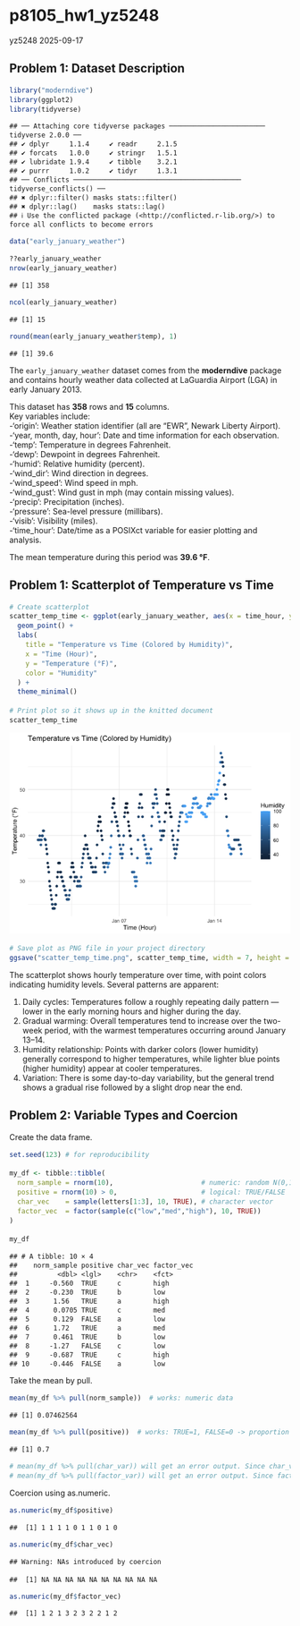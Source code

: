 p8105_hw1_yz5248
================
yz5248
2025-09-17

## Problem 1: Dataset Description

``` r
library("moderndive")
library(ggplot2)
library(tidyverse)
```

    ## ── Attaching core tidyverse packages ──────────────────────── tidyverse 2.0.0 ──
    ## ✔ dplyr     1.1.4     ✔ readr     2.1.5
    ## ✔ forcats   1.0.0     ✔ stringr   1.5.1
    ## ✔ lubridate 1.9.4     ✔ tibble    3.2.1
    ## ✔ purrr     1.0.2     ✔ tidyr     1.3.1
    ## ── Conflicts ────────────────────────────────────────── tidyverse_conflicts() ──
    ## ✖ dplyr::filter() masks stats::filter()
    ## ✖ dplyr::lag()    masks stats::lag()
    ## ℹ Use the conflicted package (<http://conflicted.r-lib.org/>) to force all conflicts to become errors

``` r
data("early_january_weather")
```

``` r
??early_january_weather
nrow(early_january_weather)
```

    ## [1] 358

``` r
ncol(early_january_weather)
```

    ## [1] 15

``` r
round(mean(early_january_weather$temp), 1)
```

    ## [1] 39.6

The `early_january_weather` dataset comes from the **moderndive**
package and contains hourly weather data collected at LaGuardia Airport
(LGA) in early January 2013.

This dataset has **358** rows and **15** columns.  
Key variables include:  
-‘origin’: Weather station identifier (all are “EWR”, Newark Liberty
Airport).  
-‘year, month, day, hour’: Date and time information for each
observation.  
-‘temp’: Temperature in degrees Fahrenheit.  
-‘dewp’: Dewpoint in degrees Fahrenheit.  
-‘humid’: Relative humidity (percent).  
-‘wind_dir’: Wind direction in degrees.  
-‘wind_speed’: Wind speed in mph.  
-‘wind_gust’: Wind gust in mph (may contain missing values).  
-‘precip’: Precipitation (inches).  
-‘pressure’: Sea-level pressure (millibars).  
-‘visib’: Visibility (miles).  
-‘time_hour’: Date/time as a POSIXct variable for easier plotting and
analysis.

The mean temperature during this period was **39.6 °F**.

## Problem 1: Scatterplot of Temperature vs Time

``` r
# Create scatterplot
scatter_temp_time <- ggplot(early_january_weather, aes(x = time_hour, y = temp, color = humid)) +
  geom_point() +
  labs(
    title = "Temperature vs Time (Colored by Humidity)",
    x = "Time (Hour)",
    y = "Temperature (°F)",
    color = "Humidity"
  ) +
  theme_minimal()

# Print plot so it shows up in the knitted document
scatter_temp_time
```

![](p8105_hw1_yz5248_files/figure-gfm/scatterplot-1.png)<!-- -->

``` r
# Save plot as PNG file in your project directory
ggsave("scatter_temp_time.png", scatter_temp_time, width = 7, height = 5)
```

The scatterplot shows hourly temperature over time, with point colors
indicating humidity levels. Several patterns are apparent:  
1. Daily cycles: Temperatures follow a roughly repeating daily pattern —
lower in the early morning hours and higher during the day.  
2. Gradual warming: Overall temperatures tend to increase over the
two-week period, with the warmest temperatures occurring around January
13–14.  
3. Humidity relationship: Points with darker colors (lower humidity)
generally correspond to higher temperatures, while lighter blue points
(higher humidity) appear at cooler temperatures.  
4. Variation: There is some day-to-day variability, but the general
trend shows a gradual rise followed by a slight drop near the end.

## Problem 2: Variable Types and Coercion

Create the data frame.

``` r
set.seed(123) # for reproducibility

my_df <- tibble::tibble(
  norm_sample = rnorm(10),                      # numeric: random N(0,1)
  positive = rnorm(10) > 0,                     # logical: TRUE/FALSE
  char_vec    = sample(letters[1:3], 10, TRUE), # character vector
  factor_vec  = factor(sample(c("low","med","high"), 10, TRUE))
)

my_df
```

    ## # A tibble: 10 × 4
    ##    norm_sample positive char_vec factor_vec
    ##          <dbl> <lgl>    <chr>    <fct>     
    ##  1     -0.560  TRUE     c        high      
    ##  2     -0.230  TRUE     b        low       
    ##  3      1.56   TRUE     a        high      
    ##  4      0.0705 TRUE     c        med       
    ##  5      0.129  FALSE    a        low       
    ##  6      1.72   TRUE     a        med       
    ##  7      0.461  TRUE     b        low       
    ##  8     -1.27   FALSE    c        low       
    ##  9     -0.687  TRUE     c        high      
    ## 10     -0.446  FALSE    a        low

Take the mean by pull.

``` r
mean(my_df %>% pull(norm_sample))  # works: numeric data
```

    ## [1] 0.07462564

``` r
mean(my_df %>% pull(positive))  # works: TRUE=1, FALSE=0 -> proportion > 0
```

    ## [1] 0.7

``` r
# mean(my_df %>% pull(char_var)) will get an error output. Since char_var is a character vector (contains text like "a", "b"), mean() can only work with numeric or logical data.
# mean(my_df %>% pull(factor_var)) will get an error output. Since factor_var is a character vector (contains text like "high", "low"), mean() can only work with numeric or logical data.
```

Coercion using as.numeric.

``` r
as.numeric(my_df$positive)
```

    ##  [1] 1 1 1 1 0 1 1 0 1 0

``` r
as.numeric(my_df$char_vec)
```

    ## Warning: NAs introduced by coercion

    ##  [1] NA NA NA NA NA NA NA NA NA NA

``` r
as.numeric(my_df$factor_vec)
```

    ##  [1] 1 2 1 3 2 3 2 2 1 2
